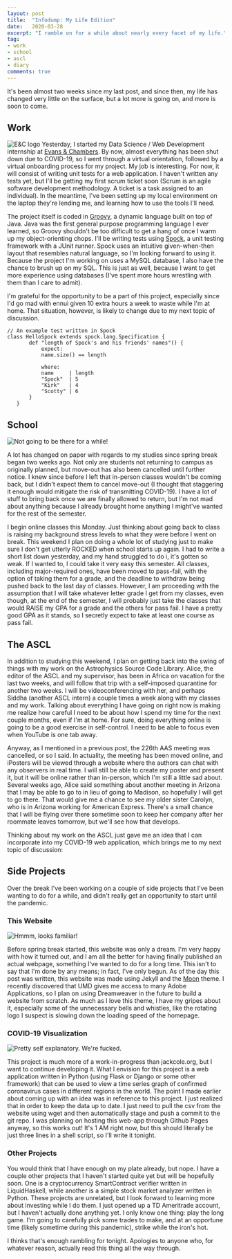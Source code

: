 ```yaml
---
layout: post
title:  "Infodump: My Life Edition"
date:   2020-03-28
excerpt: "I ramble on for a while about nearly every facet of my life."
tag:
- work
- school
- ascl
- diary
comments: true
---
```


It's been almost two weeks since my last post, and since then, my life has changed very little on the surface, but a lot more is going on, and more is soon to come.
## Work
![E&C logo](https://biz.prlog.org/evanschambers/logo.jpg)
Yesterday, I started my Data Science / Web Development internship at [Evans & Chambers](http://www.evanschambers.com/). By now, almost everything has been shut down due to COVID-19, so I went through a virtual orientation, followed by a virtual onboarding process for my project. My job is interesting. For now, it will consist of writing unit tests for a web application. I haven't written any tests yet, but I'll be getting my first scrum ticket soon (Scrum is an agile software development methodology. A ticket is a task assigned to an individual). In the meantime, I've been setting up my local environment on the laptop they're lending me, and learning how to use the tools I'll need.

The project itself is coded in [Groovy](http://groovy-lang.org/index.html), a dynamic language built on top of Java. Java was the first general purpose programming language I ever learned, so Groovy shouldn't be too difficult to get a hang of once I warm up my object-orienting chops. I'll be writing tests using [Spock](http://spockframework.org/), a unit testing framework with a JUnit runner. Spock uses an intuitive given-when-then layout that resembles natural language, so I'm looking forward to using it. Because the project I'm working on uses a MySQL database, I also have the chance to brush up on my SQL. This is just as well, because I want to get more experience using databases (I've spent more hours wrestling with them than I care to admit).

I'm grateful for the opportunity to be a part of this project, especially since I'd go mad with ennui given 10 extra hours a week to waste while I'm at home. That situation, however, is likely to change due to my next topic of discussion.

```
// An example test written in Spock
class HelloSpock extends spock.lang.Specification {
       def "length of Spock's and his friends' names"() {
           expect:
           name.size() == length
   
           where:
           name     | length
           "Spock"  | 5
           "Kirk"   | 4
           "Scotty" | 6
       }
   }
```
## School
![Not going to be there for a while!](https://umdrightnow.umd.edu/sites/umdrightnow.umd.edu/files/image2.png)

A lot has changed on paper with regards to my studies since spring break began two weeks ago. Not only are students not returning to campus as originally planned, but move-out has also been cancelled until further notice. I knew since before I left that in-person classes wouldn't be coming back, but I didn't expect them to cancel move-out (I thought that staggering it enough would mitigate the risk of transmitting COVID-19). I have a lot of stuff to bring back once we are finally allowed to return, but I'm not mad about anything because I already brought home anything I might've wanted for the rest of the semester.

I begin online classes this Monday. Just thinking about going back to class is raising my background stress levels to what they were before I went on break. This weekend I plan on doing a whole lot of studying just to make sure I don't get utterly ROCKED when school starts up again. I had to write a short list down yesterday, and my hand struggled to do i, it's gotten so weak. If I wanted to, I could take it very easy this semester. All classes, including major-required ones, have been moved to pass-fail, with the option of taking them for a grade, and the deadline to withdraw being pushed back to the last day of classes. However, I am proceeding with the assumption that I will take whatever letter grade I get from my classes, even though, at the end of the semester, I will probably just take the classes that would RAISE my GPA for a grade and the others for pass fail. I have a pretty good GPA as it stands, so I secretly expect to take at least one course as pass fail.

## The ASCL
In addition to studying this weekend, I plan on getting back into the swing of things with my work on the Astrophysics Source Code Library. Alice, the editor of the ASCL and my supervisor, has been in Africa on vacation for the last two weeks, and will follow that trip with a self-imposed quarantine for another two weeks. I will be videoconferencing with her, and perhaps Siddha (another ASCL intern) a couple times a week along with my classes and my work. Talking about everything I have going on right now is making me realize how careful I need to be about how I spend my time for the next couple months, even if I'm at home. For sure, doing everything online is going to be a good exercise in self-control. I need to be able to focus even when YouTube is one tab away.

Anyway, as I mentioned in a previous post, the 226th AAS meeting was cancelled, or so I said. In actuality, the meeting has been moved online, and iPosters will be viewed through a website where the authors can chat with any observers in real time. I will still be able to create my poster and present it, but it will be online rather than in-person, which I'm still a little sad about. Several weeks ago, Alice said something about another meeting in Arizona that I may be able to go to in lieu of going to Madison, so hopefully I will get to go there. That would give me a chance to see my older sister Carolyn, who is in Arizona working for American Express. There's a small chance that I will be flying over there sometime soon to keep her company after her roommate leaves tomorrow, but we'll see how that develops.

Thinking about my work on the ASCL just gave me an idea that I can incorporate into my COVID-19 web application, which brings me to my next topic of discussion:

## Side Projects
Over the break I've been working on a couple of side projects that I've been wanting to do for a while, and didn't really get an opportunity to start until the pandemic.

### This Website
![Hmmm, looks familiar!](https://www.aerobatic.com/img/quickstart-screenshots/jekyll-moon.png)

Before spring break started, this website was only a dream. I'm very happy with how it turned out, and I am all the better for having finally published an actual webpage, something I've wanted to do for a long time. This isn't to say that I'm done by any means; in fact, I've only begun. As of the day this post was written, this website was made using Jekyll and the [Moon](https://github.com/TaylanTatli/Moon) theme. I recently discovered that UMD gives me access to many Adobe Applications, so I plan on using Dreamweaver in the future to build a website from scratch. As much as I love this theme, I have my gripes about it, especially some of the unnecessary bells and whistles, like the rotating logo I suspect is slowing down the loading speed of the homepage.

### COVID-19 Visualization
![Pretty self explanatory. We're fucked.](https://cdn.the-scientist.com/assets/articleNo/67289/aImg/36566/uploads/final%20graph%20article.png)

This project is much more of a work-in-progress than jackcole.org, but I want to continue developing it. What I envision for this project is a web application written in Python (using Flask or Django or some other framework) that can be used to view a time series graph of confirmed coronavirus cases in different regions in the world. The point I made earlier about coming up with an idea was in reference to this project. I just realized that in order to keep the data up to date. I just need to pull the csv from the website using wget and then automatically stage and push a commit to the git repo. I was planning on hosting this web-app through Github Pages anyway, so this works out! It's 1 AM right now, but this should literally be just three lines in a shell script, so I'll write it tonight.

### Other Projects

You would think that I have enough on my plate already, but nope. I have a couple other projects that I haven't started quite yet but will be hopefully soon. One is a cryptocurrency SmartContract verifier written in LiquidHaskell, while another is a simple stock market analyzer written in Python. These projects are unrelated, but I look forward to learning more about investing while I do them. I just opened up a TD Ameritrade account, but I haven't actually done anything yet. I only know one thing: play the long game. I'm going to carefully pick some trades to make, and at an opportune time (likely sometime during this pandemic), strike while the iron's hot.

I thinks that's enough rambling for tonight. Apologies to anyone who, for whatever reason, actually read this thing all the way through.
